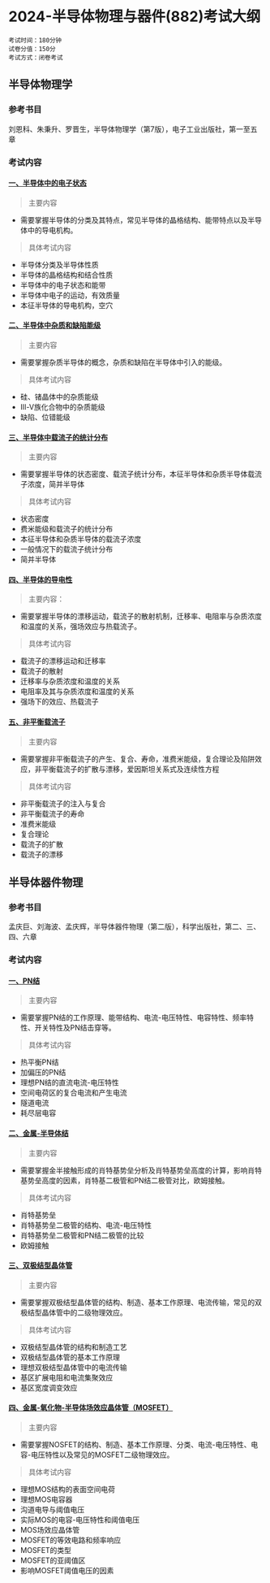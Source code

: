 # 2024-半导体物理与器件(882)考试大纲

```log
考试时间：180分钟
试卷分值：150分
考试方式：闭卷考试
```

## 半导体物理学
### 参考书目

刘恩科、朱秉升、罗晋生，半导体物理学（第7版），电子工业出版社，第一至五章

### 考试内容
#### [一、半导体中的电子状态](1.%20半导体中的电子状态)

> 主要内容
- 需要掌握半导体的分类及其特点，常见半导体的晶格结构、能带特点以及半导体中的导电机构。

> 具体考试内容
- 半导体分类及半导体性质
- 半导体的晶格结构和结合性质
- 半导体中的电子状态和能带
- 半导体中电子的运动，有效质量
- 本征半导体的导电机构，空穴

#### [二、半导体中杂质和缺陷能级](2.%20半导体中杂质和缺陷能级)

> 主要内容
- 需要掌握杂质半导体的概念，杂质和缺陷在半导体中引入的能级。

> 具体考试内容 
- 硅、锗晶体中的杂质能级
- Ⅲ-Ⅴ族化合物中的杂质能级
- 缺陷、位错能级

#### [三、半导体中载流子的统计分布](3.%20半导体中载流子的统计分布.md)

> 主要内容
- 需要掌握半导体的状态密度、载流子统计分布，本征半导体和杂质半导体载流子浓度，简并半导体

> 具体考试内容
- 状态密度
- 费米能级和载流子的统计分布
- 本征半导体和杂质半导体的载流子浓度
- 一般情况下的载流子统计分布
- 简并半导体

#### [四、半导体的导电性](4.%20半导体的导电性.md)

> 主要内容：
- 需要掌握半导体的漂移运动，载流子的散射机制，迁移率、电阻率与杂质浓度和温度的关系，强场效应与热载流子。

> 具体考试内容
- 载流子的漂移运动和迁移率
- 载流子的散射
- 迁移率与杂质浓度和温度的关系
- 电阻率及其与杂质浓度和温度的关系
- 强场下的效应、热载流子

#### [五、非平衡载流子](5.%20非平衡载流子.md)

> 主要内容
- 需要掌握非平衡载流子的产生、复合、寿命，准费米能级，复合理论及陷阱效应，非平衡载流子的扩散与漂移，爱因斯坦关系式及连续性方程

> 具体考试内容
- 非平衡载流子的注入与复合
- 非平衡载流子的寿命
- 准费米能级
- 复合理论
- 载流子的扩散
- 载流子的漂移

## 半导体器件物理

### 参考书目

孟庆巨、刘海波、孟庆辉，半导体器件物理（第二版），科学出版社，第二、三、四、六章

### 考试内容

#### [一、PN结](6.%20PN结.md)

> 主要内容
- 需要掌握PN结的工作原理、能带结构、电流-电压特性、电容特性、频率特性、开关特性及PN结击穿等。

> 具体考试内容
- 热平衡PN结
- 加偏压的PN结
- 理想PN结的直流电流-电压特性
- 空间电荷区的复合电流和产生电流
- 隧道电流
- 耗尽层电容

#### [二、金属-半导体结](7.%20金属-半导体结.md)

> 主要内容 
- 需要掌握金半接触形成的肖特基势垒分析及肖特基势垒高度的计算，影响肖特基势垒高度的因素，肖特基二极管和PN结二极管对比，欧姆接触。

> 具体考试内容
- 肖特基势垒
- 肖特基势垒二极管的结构、电流-电压特性
- 肖特基势垒二极管和PN结二极管的比较
- 欧姆接触

#### [三、双极结型晶体管](8.%20双极结型晶体管.md)

> 主要内容
- 需要掌握双极结型晶体管的结构、制造、基本工作原理、电流传输，常见的双极结型晶体管中的二级物理效应。

> 具体考试内容
- 双极结型晶体管的结构和制造工艺
- 双极结型晶体管的基本工作原理
- 理想双极结型晶体管中的电流传输
- 基区扩展电阻和电流集聚效应
- 基区宽度调变效应

#### [四、金属-氧化物-半导体场效应晶体管（MOSFET）](9.%20金属-氧化物-半导体场效应晶体管（MOSFET）.md)

> 主要内容
- 需要掌握NOSFET的结构、制造、基本工作原理、分类、电流-电压特性、电容-电压特性以及常见的MOSFET二级物理效应。

> 具体考试内容
- 理想MOS结构的表面空间电荷
- 理想MOS电容器
- 沟道电导与阈值电压
- 实际MOS的电容-电压特性和阈值电压
- MOS场效应晶体管
- MOSFET的等效电路和频率响应
- MOSFET的类型
- MOSFET的亚阈值区
- 影响MOSFET阈值电压的因素
